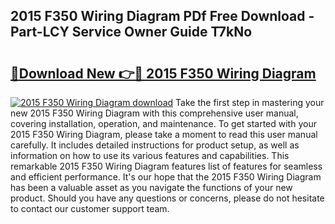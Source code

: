 ## 2015 F350 Wiring Diagram PDf Free Download - Part-LCY Service Owner Guide T7kNo

# <h2><a href="http://dfkmfuf.blite.top/?on=2015+F350+Wiring+Diagram">🔗Download New 👉🔴 2015 F350 Wiring Diagram</a></h2>

[![2015 F350 Wiring Diagram download](https://i.imgur.com/lujVjoI.png)](http://dfkmfuf.blite.top/?on=2015+F350+Wiring+Diagram)
Take the first step in mastering your new 2015 F350 Wiring Diagram with this comprehensive user manual, covering installation, operation, and maintenance. To get started with your 2015 F350 Wiring Diagram, please take a moment to read this user manual carefully. It includes detailed instructions for product setup, as well as information on how to use its various features and capabilities. This remarkable 2015 F350 Wiring Diagram features list of features for seamless and efficient performance. It's our hope that the 2015 F350 Wiring Diagram has been a valuable asset as you navigate the functions of your new product. Should you have any questions or concerns, please do not hesitate to contact our customer support team.
